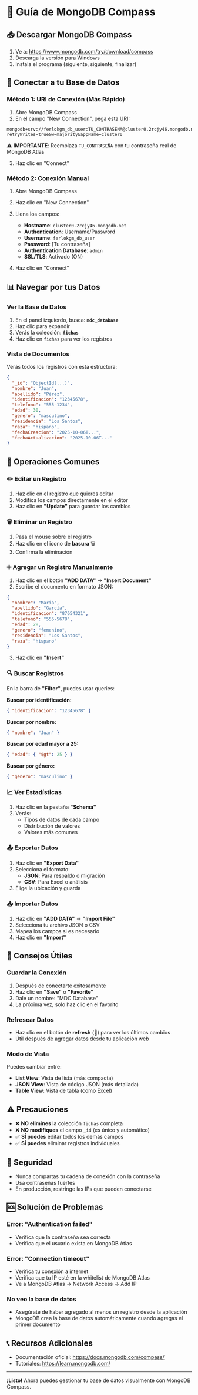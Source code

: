 # 🧭 Guía de MongoDB Compass

## 📥 Descargar MongoDB Compass

1. Ve a: https://www.mongodb.com/try/download/compass
2. Descarga la versión para Windows
3. Instala el programa (siguiente, siguiente, finalizar)

## 🔌 Conectar a tu Base de Datos

### Método 1: URI de Conexión (Más Rápido)

1. Abre MongoDB Compass
2. En el campo "New Connection", pega esta URI:

```
mongodb+srv://ferlokgm_db_user:TU_CONTRASEÑA@cluster0.2rcjy46.mongodb.net/mdc_database?retryWrites=true&w=majority&appName=Cluster0
```

⚠️ **IMPORTANTE**: Reemplaza `TU_CONTRASEÑA` con tu contraseña real de MongoDB Atlas

3. Haz clic en "Connect"

### Método 2: Conexión Manual

1. Abre MongoDB Compass
2. Haz clic en "New Connection"
3. Llena los campos:
   - **Hostname**: `cluster0.2rcjy46.mongodb.net`
   - **Authentication**: Username/Password
   - **Username**: `ferlokgm_db_user`
   - **Password**: [Tu contraseña]
   - **Authentication Database**: `admin`
   - **SSL/TLS**: Activado (ON)

4. Haz clic en "Connect"

## 📊 Navegar por tus Datos

### Ver la Base de Datos

1. En el panel izquierdo, busca: **`mdc_database`**
2. Haz clic para expandir
3. Verás la colección: **`fichas`**
4. Haz clic en `fichas` para ver los registros

### Vista de Documentos

Verás todos los registros con esta estructura:

```json
{
  "_id": "ObjectId(...)",
  "nombre": "Juan",
  "apellido": "Pérez",
  "identificacion": "12345678",
  "telefono": "555-1234",
  "edad": 30,
  "genero": "masculino",
  "residencia": "Los Santos",
  "raza": "hispano",
  "fechaCreacion": "2025-10-06T...",
  "fechaActualizacion": "2025-10-06T..."
}
```

## 🔧 Operaciones Comunes

### ✏️ Editar un Registro

1. Haz clic en el registro que quieres editar
2. Modifica los campos directamente en el editor
3. Haz clic en **"Update"** para guardar los cambios

### 🗑️ Eliminar un Registro

1. Pasa el mouse sobre el registro
2. Haz clic en el icono de **basura** 🗑️
3. Confirma la eliminación

### ➕ Agregar un Registro Manualmente

1. Haz clic en el botón **"ADD DATA"** → **"Insert Document"**
2. Escribe el documento en formato JSON:

```json
{
  "nombre": "María",
  "apellido": "García",
  "identificacion": "87654321",
  "telefono": "555-5678",
  "edad": 28,
  "genero": "femenino",
  "residencia": "Los Santos",
  "raza": "hispano"
}
```

3. Haz clic en **"Insert"**

### 🔍 Buscar Registros

En la barra de **"Filter"**, puedes usar queries:

**Buscar por identificación:**
```json
{ "identificacion": "12345678" }
```

**Buscar por nombre:**
```json
{ "nombre": "Juan" }
```

**Buscar por edad mayor a 25:**
```json
{ "edad": { "$gt": 25 } }
```

**Buscar por género:**
```json
{ "genero": "masculino" }
```

### 📈 Ver Estadísticas

1. Haz clic en la pestaña **"Schema"**
2. Verás:
   - Tipos de datos de cada campo
   - Distribución de valores
   - Valores más comunes

### 📤 Exportar Datos

1. Haz clic en **"Export Data"**
2. Selecciona el formato:
   - **JSON**: Para respaldo o migración
   - **CSV**: Para Excel o análisis
3. Elige la ubicación y guarda

### 📥 Importar Datos

1. Haz clic en **"ADD DATA"** → **"Import File"**
2. Selecciona tu archivo JSON o CSV
3. Mapea los campos si es necesario
4. Haz clic en **"Import"**

## 🎯 Consejos Útiles

### Guardar la Conexión

1. Después de conectarte exitosamente
2. Haz clic en **"Save"** o **"Favorite"**
3. Dale un nombre: "MDC Database"
4. La próxima vez, solo haz clic en el favorito

### Refrescar Datos

- Haz clic en el botón de **refresh** (🔄) para ver los últimos cambios
- Útil después de agregar datos desde tu aplicación web

### Modo de Vista

Puedes cambiar entre:
- **List View**: Vista de lista (más compacta)
- **JSON View**: Vista de código JSON (más detallada)
- **Table View**: Vista de tabla (como Excel)

## ⚠️ Precauciones

- ❌ **NO elimines** la colección `fichas` completa
- ❌ **NO modifiques** el campo `_id` (es único y automático)
- ✅ **SÍ puedes** editar todos los demás campos
- ✅ **SÍ puedes** eliminar registros individuales

## 🔐 Seguridad

- Nunca compartas tu cadena de conexión con la contraseña
- Usa contraseñas fuertes
- En producción, restringe las IPs que pueden conectarse

## 🆘 Solución de Problemas

### Error: "Authentication failed"
- Verifica que la contraseña sea correcta
- Verifica que el usuario exista en MongoDB Atlas

### Error: "Connection timeout"
- Verifica tu conexión a internet
- Verifica que tu IP esté en la whitelist de MongoDB Atlas
- Ve a MongoDB Atlas → Network Access → Add IP

### No veo la base de datos
- Asegúrate de haber agregado al menos un registro desde la aplicación
- MongoDB crea la base de datos automáticamente cuando agregas el primer documento

## 📞 Recursos Adicionales

- Documentación oficial: https://docs.mongodb.com/compass/
- Tutoriales: https://learn.mongodb.com/

---

**¡Listo!** Ahora puedes gestionar tu base de datos visualmente con MongoDB Compass.
